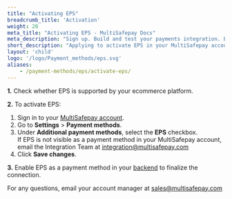 ```yaml
---
title: "Activating EPS"
breadcrumb_title: 'Activation'
weight: 20
meta_title: "Activating EPS - MultiSafepay Docs"
meta_description: "Sign up. Build and test your payments integration. Explore our products and services. Use our API reference, SDKs, and wrappers. Get support."
short_description: "Applying to activate EPS in your MultiSafepay account"
layout: 'child'
logo: '/logo/Payment_methods/eps.svg'
aliases: 
    - /payment-methods/eps/activate-eps/
---
```


**1.** Check whether EPS is supported by your ecommerce platform.

**2.** To activate EPS:

1. Sign in to your [MultiSafepay account](https://merchant.multisafepay.com).
2. Go to **Settings** > **Payment methods**.
3. Under **Additional payment methods**, select the **EPS** checkbox.  
    If EPS is not visible as a payment method in your MultiSafepay account, email the Integration Team at <integration@multisafepay.com>
3. Click **Save changes**.  

**3.** Enable EPS as a payment method in your [backend](/getting-started/glossary/#backend) to finalize the connection.

For any questions, email your account manager at <sales@multisafepay.com>

